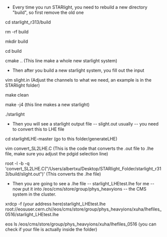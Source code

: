 * Every time you run STARlight, you need to rebuild a new directory "build", so first remove the old one
  
cd starlight_r313/build

rm -rf build

mkdir build

cd build

cmake .. (This line make a whole new starlight system)

* Then after you build a new starlight system, you fill out the input
  
vim slight.in (Adjust the channels to what we need, an example is in the STARlight folder)

make clean

make -j4 (this line makes a new starlight)

./starlight

* Then you will see a starlight output file -- slight.out usually -- you need to convert this to LHE file
  
cd starlightLHE-master (go to this folder/generateLHE)

vim convert_SL2LHE.C (This is the code that converts the .out file to .lhe file, make sure you adjust the pdgid selection line)

root -l -b -q 'convert_SL2LHE.C("/Users/albertxu/Desktop/STARlight_Folder/starlight_r313/build/slight.out")' (This converts the .lhe file)

* Then you are going to see a .lhe file -- starlight_LHEtest.lhe for me -- now put it into /eos/cms/store/group/phys_heavyions -- the CMS system in the cluster.

xrdcp -f (your address here)starlight_LHEtest.lhe root://eosuser.cern.ch//eos/cms/store/group/phys_heavyions/xuha/lhefiles_0516/starlight_LHEtest.lhe

eos ls /eos/cms/store/group/phys_heavyions/xuha/lhefiles_0516 (you can check if your file is actually inside the folder)
